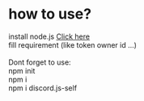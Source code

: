 # how to use?
install node.js [Click here](https://nodejs.org/en/download/)</br>
fill requirement (like token owner id ...)</br>
</br>
Dont forget to use:</br>
npm init </br>
npm i </br>
npm i discord.js-self</br>
